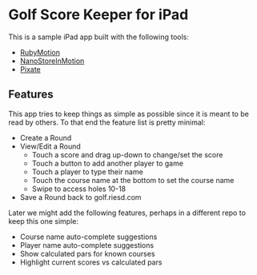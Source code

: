 # Golf Score Keeper for iPad
This is a sample iPad app built with the following tools:

* [RubyMotion](http://rubymotion.com)
* [NanoStoreInMotion](https://github.com/siuying/NanoStoreInMotion)
* [Pixate](http://pixate.com)

## Features
This app tries to keep things as simple as possible since it is meant to be read by others.
To that end the feature list is pretty minimal:

* Create a Round
* View/Edit a Round
  * Touch a score and drag up-down to change/set the score
  * Touch a button to add another player to game
  * Touch a player to type their name
  * Touch the course name at the bottom to set the course name
  * Swipe to access holes 10-18
* Save a Round back to golf.riesd.com

Later we might add the following features, perhaps in a different repo to keep this one simple:

* Course name auto-complete suggestions
* Player name auto-complete suggestions
* Show calculated pars for known courses
* Highlight current scores vs calculated pars